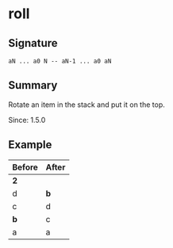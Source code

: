 
# roll

## Signature

`aN ... a0 N -- aN-1 ... a0 aN`

## Summary

Rotate an item in the stack and put it on the top.

Since: 1.5.0

## Example


| **Before** | **After** |
|------------|-----------|
| **2**      |           |
| d          | **b**     |
| c          | d         |
| **b**      | c         |
| a          | a         |

